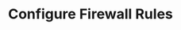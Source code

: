 ---
sidebar_position: 1
title: "Configure Firewall Rules"
sidebar_label: "Configure Firewall Rules"
description: "Create security policies in Debian systems - define firewall rules, setup packet filtering, configure access controls, and implement network security boundaries."
keywords:
  - "debian firewall rules"
  - "packet filtering"
  - "firewall configuration"
  - "network security"
  - "access controls"
tags:
  - debian
  - firewall-rules
  - packet-filtering
  - firewall-configuration
  - network-security
slug: /linux/debian/network/firewall-setup/configure-firewall-rules
---